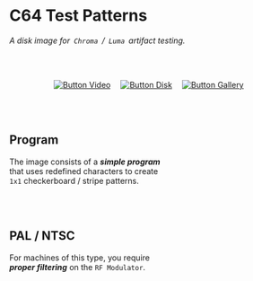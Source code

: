 
# C64 Test Patterns

*A disk image for  `Chroma`  /  `Luma`  artifact testing.*

<br>
<br>

<div align = center>

[![Button Video]][Video]   
[![Button Disk]][Disk]   
[![Button Gallery]][Gallery] 

</div>

<br>
<br>

## Program

The image consists of a ***simple program*** <br>
that uses redefined characters to create <br>
`1x1` checkerboard / stripe patterns.

<br>
<br>

## PAL / NTSC

For machines of this type, you require <br>
***proper filtering*** on the `RF Modulator`.

<br>


<!----------------------------------------------------------------------------->

[Video]: https://www.youtube.com/watch?v=vTn36UaUfrk

[Gallery]: Documentation/Screenshots.md
[Disk]: Source/Pattern.d64


<!---------------------------------[ Buttons ]--------------------------------->

[Button Gallery]: https://img.shields.io/badge/Screenshots-466BB0?style=for-the-badge&logoColor=white&logo=GoogleClassroom
[Button Video]: https://img.shields.io/badge/Demonstration-C3002F?style=for-the-badge&logoColor=white&logo=YouTube
[Button Disk]: https://img.shields.io/badge/Disk_Image-589632?style=for-the-badge&logoColor=white&logo=Discogs
